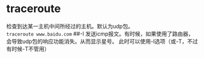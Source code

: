 traceroute
==========
检查到达某一主机中间所经过的主机。默认为udp包。  
`traceroute www.baidu.com`
##-I
发送icmp报文。有时候，如果使用了路由器，会导致udp包的响应功能消失。从而显示星号。
此时可以使用-I选项（或-T，不过有时候-T不管用）
